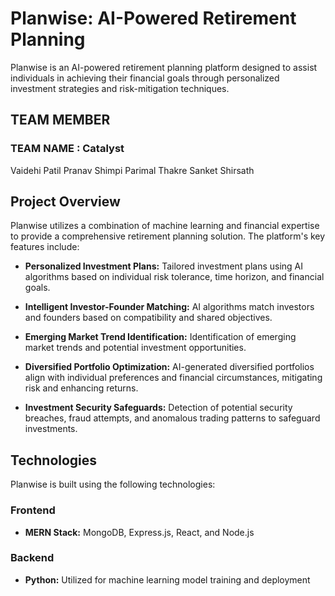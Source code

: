 # Planwise: AI-Powered Retirement Planning

Planwise is an AI-powered retirement planning platform designed to assist individuals in achieving their financial goals through personalized investment strategies and risk-mitigation techniques.


## TEAM MEMBER
### TEAM NAME : Catalyst
Vaidehi Patil 
Pranav Shimpi
Parimal Thakre
Sanket Shirsath



## Project Overview

Planwise utilizes a combination of machine learning and financial expertise to provide a comprehensive retirement planning solution. The platform's key features include:

- **Personalized Investment Plans:** Tailored investment plans using AI algorithms based on individual risk tolerance, time horizon, and financial goals.
  
- **Intelligent Investor-Founder Matching:** AI algorithms match investors and founders based on compatibility and shared objectives.

- **Emerging Market Trend Identification:** Identification of emerging market trends and potential investment opportunities.
  
- **Diversified Portfolio Optimization:** AI-generated diversified portfolios align with individual preferences and financial circumstances, mitigating risk and enhancing returns.

- **Investment Security Safeguards:** Detection of potential security breaches, fraud attempts, and anomalous trading patterns to safeguard investments.

## Technologies

Planwise is built using the following technologies:

### Frontend

- **MERN Stack:** MongoDB, Express.js, React, and Node.js

### Backend

- **Python:** Utilized for machine learning model training and deployment

